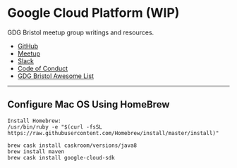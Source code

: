 # Google Cloud Platform (WIP)

GDG Bristol meetup group writings and resources.

- [GitHub](https://github.com/unauthed/gdg-bristol)
- [Meetup](https://www.meetup.com/GDG-Bristol/)
- [Slack](https://join.slack.com/t/unauthed/shared_invite/enQtNDA5OTcyMTU3NDg5LTIxZTQ5NjhmMWE1ZjY4YmQzOTlmMjQxNjU3NGNlZjhjZjQ1ODczMzZhNTI3ZjJmMTk2NGY1MDY0OTE1ODk0ZDU)
- [Code of Conduct](code-of-conduct.md)
- [GDG Bristol Awesome List](awesome-gdg.md)

----

## Configure Mac OS Using HomeBrew

```
Install Homebrew:
/usr/bin/ruby -e "$(curl -fsSL https://raw.githubusercontent.com/Homebrew/install/master/install)"

brew cask install caskroom/versions/java8
brew install maven
brew cask install google-cloud-sdk
```

